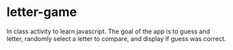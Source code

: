 # letter-game
In class activity to learn javascript. The goal of the app is to guess and letter, randomly select a letter to compare, and display if guess was correct.

